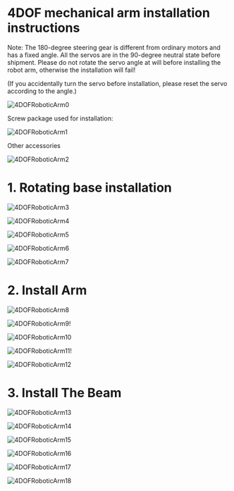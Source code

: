 # 4DOF mechanical arm installation instructions

Note: The 180-degree steering gear is different from ordinary motors and has a fixed angle. All the servos are in the 90-degree neutral state before shipment. Please do not rotate the servo angle at will before installing the robot arm, otherwise the installation will fail!

(If you accidentally turn the servo before installation, please reset the servo according to the angle.)

![4DOFRoboticArm0](https://github.com/SmartArduino/document/raw/master/docs/Robot/FrameChassis/4DOFRoboticArm/4DOFRobotArm0.jpg)

Screw package used for installation:

![4DOFRoboticArm1](https://github.com/SmartArduino/document/raw/master/docs/Robot/FrameChassis/4DOFRoboticArm/4DOFRobotArm1.jpg) 

Other accessories

![4DOFRoboticArm2](https://github.com/SmartArduino/document/raw/master/docs/Robot/FrameChassis/4DOFRoboticArm/4DOFRobotArm2.jpg) 

# 1. Rotating base installation

![4DOFRoboticArm3](https://github.com/SmartArduino/document/raw/master/docs/Robot/FrameChassis/4DOFRoboticArm/4DOFRobotArm3.jpg)

![4DOFRoboticArm4](https://github.com/SmartArduino/document/raw/master/docs/Robot/FrameChassis/4DOFRoboticArm/4DOFRobotArm4.jpg) 

 

![4DOFRoboticArm5](https://github.com/SmartArduino/document/raw/master/docs/Robot/FrameChassis/4DOFRoboticArm/4DOFRobotArm5.jpg) 

![4DOFRoboticArm6](https://github.com/SmartArduino/document/raw/master/docs/Robot/FrameChassis/4DOFRoboticArm/4DOFRobotArm6.jpg)

![4DOFRoboticArm7](https://github.com/SmartArduino/document/raw/master/docs/Robot/FrameChassis/4DOFRoboticArm/4DOFRobotArm7.jpg)

# 2. Install Arm

![4DOFRoboticArm8](https://github.com/SmartArduino/document/raw/master/docs/Robot/FrameChassis/4DOFRoboticArm/4DOFRobotArm8.jpg) 

![4DOFRoboticArm9](https://github.com/SmartArduino/document/raw/master/docs/Robot/FrameChassis/4DOFRoboticArm/4DOFRobotArm9.jpg)!

![4DOFRoboticArm10](https://github.com/SmartArduino/document/raw/master/docs/Robot/FrameChassis/4DOFRoboticArm/4DOFRobotArm10.jpg) 

 

![4DOFRoboticArm11](https://github.com/SmartArduino/document/raw/master/docs/Robot/FrameChassis/4DOFRoboticArm/4DOFRobotArm11.jpg)!

![4DOFRoboticArm12](https://github.com/SmartArduino/document/raw/master/docs/Robot/FrameChassis/4DOFRoboticArm/4DOFRobotArm12.jpg) 

# 3. Install The Beam

![4DOFRoboticArm13](https://github.com/SmartArduino/document/raw/master/docs/Robot/FrameChassis/4DOFRoboticArm/4DOFRobotArm13.jpg) 

![4DOFRoboticArm14](https://github.com/SmartArduino/document/raw/master/docs/Robot/FrameChassis/4DOFRoboticArm/4DOFRobotArm14.jpg) 

![4DOFRoboticArm15](https://github.com/SmartArduino/document/raw/master/docs/Robot/FrameChassis/4DOFRoboticArm/4DOFRobotArm15.jpg) 

![4DOFRoboticArm16](https://github.com/SmartArduino/document/raw/master/docs/Robot/FrameChassis/4DOFRoboticArm/4DOFRobotArm16.jpg) 

![4DOFRoboticArm17](https://github.com/SmartArduino/document/raw/master/docs/Robot/FrameChassis/4DOFRoboticArm/4DOFRobotArm17.jpg) 

![4DOFRoboticArm18](https://github.com/SmartArduino/document/raw/master/docs/Robot/FrameChassis/4DOFRoboticArm/4DOFRobotArm18.jpg) 

 

 